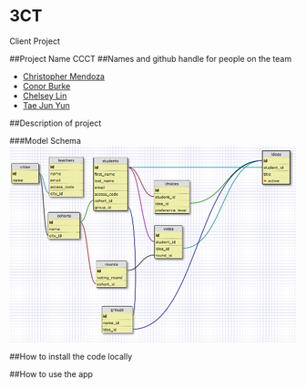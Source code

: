 # 3CT
Client Project

##Project Name
CCCT
##Names and github handle for people on the team

- [Christopher Mendoza](https://github.com/wushuchris)
- [Conor Burke](https://github.com/conorburke)
- [Chelsey Lin](https://github.com/chelseylin)
- [Tae Jun Yun](https://github.com/yuntsj)

##Description of project

###Model Schema
![](readme-assets/schema-2.png)

##How to install the code locally

##How to use the app
